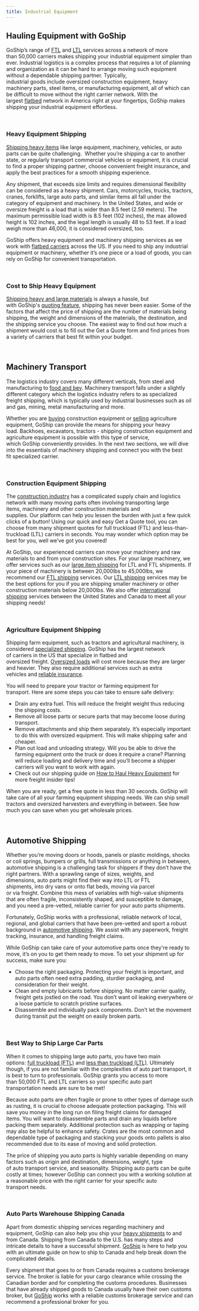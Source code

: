```yaml
---
title: Industrial Equipment
---
```

## Hauling Equipment with GoShip 

GoShip’s range of [FTL](https://www.goship.com/shipping-services/truckload-freight-shipping/) and [LTL](https://www.goship.com/shipping-services/ltl-freight-shipping/) services across a network of more than 50,000 carriers makes shipping your industrial equipment simpler than ever. Industrial logistics is a complex process that requires a lot of planning and organization as it can be hard to arrange moving such equipment without a dependable shipping partner. Typically, industrial goods include oversized construction equipment, heavy machinery parts, steel items, or manufacturing equipment, all of which can be difficult to move without the right carrier network. With the largest [flatbed](https://www.goship.com/blog/what-is-flatbed-shipping/) network in America right at your fingertips, GoShip makes shipping your industrial equipment effortless.  

 

### Heavy Equipment Shipping 

[Shipping heavy items](https://www.goship.com/shipping-services/large-item-shipping/) like large equipment, machinery, vehicles, or auto parts can be quite challenging.  Whether you’re shipping a car to another state, or regularly transport commercial vehicles or equipment, it is crucial to find a proper shipping partner, choose convenient freight insurance, and apply the best practices for a smooth shipping experience.  

Any shipment, that exceeds size limits and requires dimensional flexibility can be considered as a heavy shipment. Cars, motorcycles, trucks, tractors, cranes, forklifts, large auto parts, and similar items all fall under the category of equipment and machinery. In the United States, and wide or oversize freight is a load that is wider than 8.5 feet (2.59 meters). The maximum permissible load width is 8.5 feet (102 inches), the max allowed height is 102 inches, and the legal length is usually 48 to 53 feet. If a load weigh more than 46,000, it is considered oversized, too. 

GoShip offers heavy equipment and machinery shipping services as we work with [flatbed carriers](https://www.goship.com/blog/what-is-flatbed-shipping/) across the US. If you need to ship any industrial equipment or machinery, whether it’s one piece or a load of goods, you can rely on GoShip for convenient transportation.  

 

### Cost to Ship Heavy Equipment 

[Shipping heavy and large materials](https://www.goship.com/shipping-services/large-item-shipping/) is always a hassle, but with GoShip's [quoting feature](https://www.goship.com/faq/truckload-quote/), shipping has never been easier. Some of the factors that affect the price of shipping are the number of materials being shipping, the weight and dimensions of the materials, the destination, and the shipping service you choose. The easiest way to find out how much a shipment would cost is to fill out the Get a Quote form and find prices from a variety of carriers that best fit within your budget.  

 

## Machinery Transport 

The logistics industry covers many different verticals, from steel and manufacturing to [food and bev](https://www.goship.com/industries/food-beverage-supply-chain/). Machinery transport falls under a slightly different category which the logistics industry refers to as specialized freight shipping, which is typically used by industrial businesses such as oil and gas, mining, metal manufacturing and more.  

Whether you are [buying](https://www.goship.com/blog/how-to-effectively-buy-heavy-equipment-online/) construction equipment or [selling](https://www.goship.com/blog/how-to-sell-heavy-equipment-online/) agriculture equipment, GoShip can provide the means for shipping your heavy load. Backhoes, excavators, tractors - shipping construction equipment and agriculture equipment is possible with this type of service, which GoShip conveniently provides. In the next two sections, we will dive into the essentials of machinery shipping and connect you with the best fit specialized carrier.  

 

### Construction Equipment Shipping 

The [construction industry](https://www.goship.com/industries/construction/) has a complicated supply chain and logistics network with many moving parts often involving transporting large items, machinery and other construction materials and supplies. Our platform can help you lessen the burden with just a few quick clicks of a button! Using our quick and easy Get a Quote tool, you can choose from many shipment quotes for full truckload (FTL) and less-than-truckload (LTL) carriers in seconds. You may wonder which option may be best for you, well we’ve got you covered! 

At GoShip, our experienced carriers can move your machinery and raw materials to and from your construction sites. For your large machinery, we offer services such as our [large item shipping](https://www.goship.com/shipping-services/large-item-shipping/) for LTL and FTL shipments. If your piece of machinery is between 20,000lbs to 45,000lbs, we recommend our [FTL shipping](https://www.goship.com/shipping-services/truckload-freight-shipping/) services. Our [LTL shipping](https://www.goship.com/shipping-services/ltl-freight-shipping/) services may be the best options for you if you are shipping smaller machinery or other construction materials below 20,000lbs. We also offer [international shipping](https://www.goship.com/shipping-services/international-shipping/) services between the United States and Canada to meet all your shipping needs!  

 

### Agriculture Equipment Shipping 

Shipping farm equipment, such as tractors and agricultural machinery, is considered [specialized shipping](https://www.goship.com/blog/what-are-specialized-freight-shipping-services/). GoShip has the largest network of carriers in the US that specialize in flatbed and oversized freight. [Oversized loads](https://www.goship.com/blog/buying-oversized-items-online/) will cost more because they are larger and heavier. They also require additional services such as extra vehicles and [reliable insurance](https://www.goship.com/resources/freight-insurance/).  

You will need to prepare your tractor or farming equipment for transport. Here are some steps you can take to ensure safe delivery: 

* Drain any extra fuel. This will reduce the freight weight thus reducing the shipping costs.  
* Remove all loose parts or secure parts that may become loose during transport.  
* Remove attachments and ship them separately. It’s especially important to do this with oversized equipment. This will make shipping safer and cheaper.  
* Plan out load and unloading strategy. Will you be able to drive the farming equipment onto the truck or does it require a crane? Planning will reduce loading and delivery time and you’ll become a shipper carriers will you want to work with again. 
* Check out our shipping guide on [How to Haul Heavy Equipment](https://mailchi.mp/f616b1125048/dz53j4ahkw) for more freight insider tips! 

When you are ready, get a free quote in less than 30 seconds. GoShip will take care of all your farming equipment shipping needs. We can ship small tractors and oversized harvesters and everything in between. See how much you can save when you get wholesale prices. 

 

## Automotive Shipping 

Whether you’re moving doors or hoods, panels or plastic moldings, shocks or coil springs, bumpers or grills, full transmissions or anything in between, automotive shipping is a challenging task for shippers if they don’t have the right partners. With a sprawling range of sizes, weights, and dimensions, auto parts might find their way into LTL or FTL shipments, into dry vans or onto flat beds, moving via parcel or via freight. Combine this mess of variables with high-value shipments that are often fragile, inconsistently shaped, and susceptible to damage, and you need a pre-vetted, reliable carrier for your auto parts shipments. 

Fortunately, GoShip works with a professional, reliable network of local, regional, and global carriers that have been pre-vetted and sport a robust background in [automotive shipping](https://www.goship.com/industries/auto-parts/). We assist with any paperwork, freight tracking, insurance, and handling freight claims.  

While GoShip can take care of your automotive parts once they're ready to move, it’s on you to get them ready to move. To set your shipment up for success, make sure you: 

* Choose the right packaging. Protecting your freight is important, and auto parts often need extra padding, sturdier packaging, and consideration for their weight. 
* Clean and empty lubricants before shipping. No matter carrier quality, freight gets jostled on the road. You don’t want oil leaking everywhere or a loose particle to scratch pristine surfaces. 
* Disassemble and individually pack components. Don’t let the movement during transit put the weight on easily broken parts. 

 

### Best Way to Ship Large Car Parts

When it comes to shipping large auto parts, you have two main options: [full truckload (FTL)](https://www.goship.com/shipping-services/truckload-freight-shipping/) and [less than truckload (LTL)](https://www.goship.com/shipping-services/ltl-freight-shipping/). Ultimately though, if you are not familiar with the complexities of auto part transport, it is best to turn to professionals. GoShip grants you access to more than 50,000 FTL and LTL carriers so your specific auto part transportation needs are sure to be met!  

Because auto parts are often fragile or prone to other types of damage such as rusting, it is crucial to choose adequate protection packaging. This will save you money in the long run on filing freight claims for damaged items. You will want to disassemble parts and drain any liquids before packing them separately. Additional protection such as wrapping or taping may also be helpful to enhance safety. Crates are the most common and dependable type of packaging and stacking your goods onto pallets is also recommended due to its ease of moving and solid protection. 

The price of shipping you auto parts is highly variable depending on many factors such as origin and destination, dimensions, weight, type of auto transport service, and seasonality. Shipping auto parts can be quite costly at times; however GoShip can connect you with a working solution at a reasonable price with the right carrier for your specific auto transport needs. 

 

### Auto Parts Warehouse Shipping Canada 

Apart from domestic shipping services regarding machinery and equipment, GoShip can also help you ship your [heavy shipments](https://www.goship.com/shipping-services/large-item-shipping/) to and from Canada. Shipping from Canada to the U.S. has many steps and intricate details to have a successful shipment. [GoShip](https://www.goship.com/) is here to help you with an ultimate guide on how to ship to Canada and help break down the complicated details. 

Every shipment that goes to or from Canada requires a customs brokerage service. The broker is liable for your cargo clearance while crossing the Canadian border and for completing the customs procedures. Businesses that have already shipped goods to Canada usually have their own customs broker, but [GoShip](https://www.goship.com/) works with a reliable customs brokerage service and can recommend a professional broker for you.